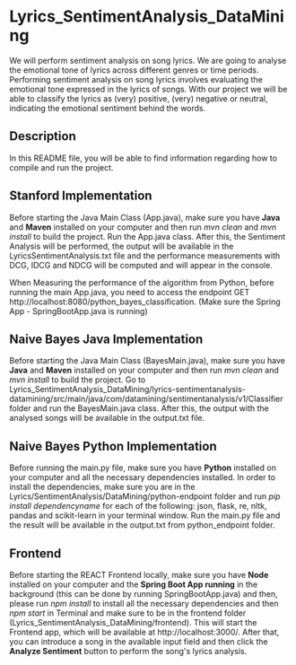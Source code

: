 # Lyrics_SentimentAnalysis_DataMining

We will perform sentiment analysis on song lyrics. We are going to analyse the emotional tone of lyrics across different genres or time periods.
Performing sentiment analysis on song lyrics involves evaluating the emotional tone expressed in the lyrics of songs. With our project we will be able to classify the lyrics as (very) positive, (very) negative or neutral, indicating the emotional sentiment behind the words.

## Description

In this README file, you will be able to find information regarding how to compile and run the project.

## Stanford Implementation

Before starting the Java Main Class (App.java), make sure you have **Java** and **Maven** installed on your computer and then run _mvn clean_ and _mvn install_ to build the project.
Run the App.java class. After this, the Sentiment Analysis will be performed, the output will be available in the LyricsSentimentAnalysis.txt file and the performance measurements with DCG, IDCG and NDCG will be computed and will appear in the console.

When Measuring the performance of the algorithm from Python, before running the main App.java, you need to access the endpoint GET http://localhost:8080/python_bayes_classification. (Make sure the Spring App - SpringBootApp.java is running)

## Naive Bayes Java Implementation

Before starting the Java Main Class (BayesMain.java), make sure you have **Java** and **Maven** installed on your computer and then run _mvn clean_ and _mvn install_ to build the project.
Go to Lyrics_SentimentAnalysis_DataMining/lyrics-sentimentanalysis-datamining/src/main/java/com/datamining/sentimentanalysis/v1/Classifier folder and run the BayesMain.java class. After this, the output with the analysed songs will be available in the output.txt file.

## Naive Bayes Python Implementation

Before running the main.py file, make sure you have **Python** installed on your computer and all the necessary dependencies installed. In order to install the dependencies, make sure you are in the Lyrics/SentimentAnalysis/DataMining/python-endpoint folder and run _pip install dependencyname_ for each of the following: json, flask, re, nltk, pandas and scikit-learn in your terminal window. Run the main.py file and the result will be available in the output.txt from python_endpoint folder.

## Frontend

Before starting the REACT Frontend locally, make sure you have **Node** installed on your computer and the **Spring Boot App running** in the background (this can be done by running SpringBootApp.java) and then, please run _npm install_ to install all the necessary dependencies and then _npm start_ in Terminal and make sure to be in the frontend folder (Lyrics_SentimentAnalysis_DataMining/frontend). This will start the Frontend app, which will be available at http://localhost:3000/. After that, you can introduce a song in the available input field and then click the **Analyze Sentiment** button to perform the song's lyrics analysis.
